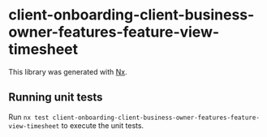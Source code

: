 # client-onboarding-client-business-owner-features-feature-view-timesheet

This library was generated with [Nx](https://nx.dev).

## Running unit tests

Run `nx test client-onboarding-client-business-owner-features-feature-view-timesheet` to execute the unit tests.
